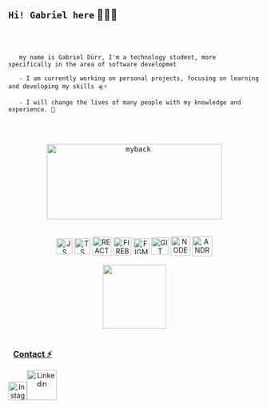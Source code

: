<h2 align="left"> <code>Hi! Gabriel here</code> 👨‍💻✨ </h2>
<br><br>


 
       my name is Gabriel Dürr, I'm a technology student, more specifically in the area of software developmet

       - I am currently working on personal projects, focusing on learning and developing my skills 🛸⚡

       - I will change the lives of many people with my knowledge and experience. 🖤  

 
     


 
 
 <br><br>
 
 <div align="center" style="display: inline_block">
 
 <kbd>
  
 <img align="center" height="150em" width="350em"  src="https://media1.giphy.com/media/SF4WntWpF7VZjYNA1B/giphy.gif?cid=790b76110e0ff6650b2f0422b8c1f403dc668a742fd6d722&rid=giphy.gif&ct=g" alt="myback">

 </kbd>
 
  </div>
 
 
 <br>
 
  
<br>


<div align="center" style="display: inline_block">
  
  <img align="center" alt="JS" height="32"  src="https://cdn.jsdelivr.net/gh/devicons/devicon/icons/javascript/javascript-original.svg">
 
  <img align="center" alt="TS" height="32" src="https://cdn.jsdelivr.net/gh/devicons/devicon/icons/typescript/typescript-original.svg">
 
  <img align="center" alt="REACT" height="38"  src="https://cdn.jsdelivr.net/gh/devicons/devicon/icons/react/react-original-wordmark.svg">
 
  <img align="center" alt="FIREBASE" height="36"  src="https://camo.githubusercontent.com/df1439c289b9cb4558e079a9110731e666976c4f2b6ef387b8fee78ca95375dc/68747470733a2f2f696d672e69636f6e73382e636f6d2f636f6c6f722f3435322f66697265626173652e706e67">
 
  <img align="center" alt="FIGMA" height="32"  src="https://cdn.jsdelivr.net/gh/devicons/devicon/icons/figma/figma-original.svg">
 
  <img align="center" alt="GIT" height="35" src="https://raw.githubusercontent.com/jmnote/z-icons/master/svg/git.svg">
  
 
  <img align="center" alt="NODEJS" height="39"  src="https://cdn.jsdelivr.net/gh/devicons/devicon/icons/nodejs/nodejs-original.svg">
 
 <img align="center" alt="ANDROID" height="40"  src="https://cdn.jsdelivr.net/gh/devicons/devicon/icons/android/android-original-wordmark.svg">
 
 
  
</div>

 <br>
 

 <div align="center" style="display: inline_block">
  
  <a href="https://github.com/gabriel-durr">
   
  <img align="center" height="127em" src="https://github-readme-stats.vercel.app/api/top-langs/?username=gabriel-durr&layout=compact&langs_count=7&theme=swift&border_radius=35&border_color=a28e2&title_color=D4AF37">

</div>
 
 <br>

<div align="center" style="display: inline-block">

### Contact ⚡
    
   <a href="https://www.instagram.com/gabrieldurr_/"><img src="https://cdn-icons-png.flaticon.com/512/2111/2111463.png" alt="Instagram" width="37"></a><a href="https://www.linkedin.com/in/gabriel-durr/"><img src="https://img.icons8.com/plasticine/452/linkedin.png" alt="Linkedin" width="60"></a>
 
    
</div>
